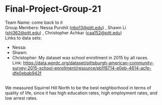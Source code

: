 # Final-Project-Group-21
Team Name: come back to it
<br>
Group Members: Nessa Purohit (nbp13@pitt.edu) , Shawn Li (shl362@pitt.edu) , Christopher Achkar (caa152@pitt.edu)
<br>
Links to data sets: 
- Nessa:
- Shawn:
- Christopher: My dataset was school enrollment in 2015 by all races. Link: https://data.wprdc.org/dataset/pittsburgh-american-community-survey-2015-school-enrollment/resource/eb1f8714-e0eb-4614-acfe-dfe0ebab942f
<br>
We measured Squirrel Hill North to be the best neighborhood in terms of quality of life, since it has high education rates, high employment rates, and low arrest rates. 
